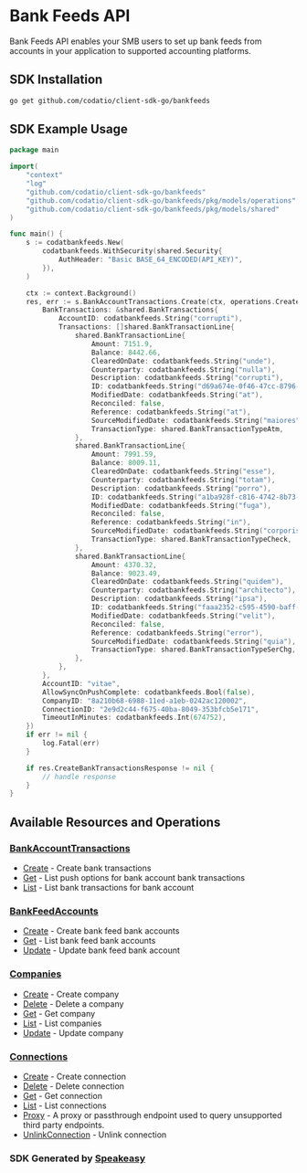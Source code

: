# Bank Feeds API

Bank Feeds API enables your SMB users to set up bank feeds from accounts in your application to supported accounting platforms.

<!-- Start SDK Installation -->
## SDK Installation

```bash
go get github.com/codatio/client-sdk-go/bankfeeds
```
<!-- End SDK Installation -->

## SDK Example Usage
<!-- Start SDK Example Usage -->
```go
package main

import(
	"context"
	"log"
	"github.com/codatio/client-sdk-go/bankfeeds"
	"github.com/codatio/client-sdk-go/bankfeeds/pkg/models/operations"
	"github.com/codatio/client-sdk-go/bankfeeds/pkg/models/shared"
)

func main() {
    s := codatbankfeeds.New(
        codatbankfeeds.WithSecurity(shared.Security{
            AuthHeader: "Basic BASE_64_ENCODED(API_KEY)",
        }),
    )

    ctx := context.Background()
    res, err := s.BankAccountTransactions.Create(ctx, operations.CreateBankTransactionsRequest{
        BankTransactions: &shared.BankTransactions{
            AccountID: codatbankfeeds.String("corrupti"),
            Transactions: []shared.BankTransactionLine{
                shared.BankTransactionLine{
                    Amount: 7151.9,
                    Balance: 8442.66,
                    ClearedOnDate: codatbankfeeds.String("unde"),
                    Counterparty: codatbankfeeds.String("nulla"),
                    Description: codatbankfeeds.String("corrupti"),
                    ID: codatbankfeeds.String("d69a674e-0f46-47cc-8796-ed151a05dfc2"),
                    ModifiedDate: codatbankfeeds.String("at"),
                    Reconciled: false,
                    Reference: codatbankfeeds.String("at"),
                    SourceModifiedDate: codatbankfeeds.String("maiores"),
                    TransactionType: shared.BankTransactionTypeAtm,
                },
                shared.BankTransactionLine{
                    Amount: 7991.59,
                    Balance: 8009.11,
                    ClearedOnDate: codatbankfeeds.String("esse"),
                    Counterparty: codatbankfeeds.String("totam"),
                    Description: codatbankfeeds.String("porro"),
                    ID: codatbankfeeds.String("a1ba928f-c816-4742-8b73-9205929396fe"),
                    ModifiedDate: codatbankfeeds.String("fuga"),
                    Reconciled: false,
                    Reference: codatbankfeeds.String("in"),
                    SourceModifiedDate: codatbankfeeds.String("corporis"),
                    TransactionType: shared.BankTransactionTypeCheck,
                },
                shared.BankTransactionLine{
                    Amount: 4370.32,
                    Balance: 9023.49,
                    ClearedOnDate: codatbankfeeds.String("quidem"),
                    Counterparty: codatbankfeeds.String("architecto"),
                    Description: codatbankfeeds.String("ipsa"),
                    ID: codatbankfeeds.String("faaa2352-c595-4590-baff-1a3a2fa94677"),
                    ModifiedDate: codatbankfeeds.String("velit"),
                    Reconciled: false,
                    Reference: codatbankfeeds.String("error"),
                    SourceModifiedDate: codatbankfeeds.String("quia"),
                    TransactionType: shared.BankTransactionTypeSerChg,
                },
            },
        },
        AccountID: "vitae",
        AllowSyncOnPushComplete: codatbankfeeds.Bool(false),
        CompanyID: "8a210b68-6988-11ed-a1eb-0242ac120002",
        ConnectionID: "2e9d2c44-f675-40ba-8049-353bfcb5e171",
        TimeoutInMinutes: codatbankfeeds.Int(674752),
    })
    if err != nil {
        log.Fatal(err)
    }

    if res.CreateBankTransactionsResponse != nil {
        // handle response
    }
}
```
<!-- End SDK Example Usage -->

<!-- Start SDK Available Operations -->
## Available Resources and Operations


### [BankAccountTransactions](docs/bankaccounttransactions/README.md)

* [Create](docs/bankaccounttransactions/README.md#create) - Create bank transactions
* [Get](docs/bankaccounttransactions/README.md#get) - List push options for bank account bank transactions
* [List](docs/bankaccounttransactions/README.md#list) - List bank transactions for bank account

### [BankFeedAccounts](docs/bankfeedaccounts/README.md)

* [Create](docs/bankfeedaccounts/README.md#create) - Create bank feed bank accounts
* [Get](docs/bankfeedaccounts/README.md#get) - List bank feed bank accounts
* [Update](docs/bankfeedaccounts/README.md#update) - Update bank feed bank account

### [Companies](docs/companies/README.md)

* [Create](docs/companies/README.md#create) - Create company
* [Delete](docs/companies/README.md#delete) - Delete a company
* [Get](docs/companies/README.md#get) - Get company
* [List](docs/companies/README.md#list) - List companies
* [Update](docs/companies/README.md#update) - Update company

### [Connections](docs/connections/README.md)

* [Create](docs/connections/README.md#create) - Create connection
* [Delete](docs/connections/README.md#delete) - Delete connection
* [Get](docs/connections/README.md#get) - Get connection
* [List](docs/connections/README.md#list) - List connections
* [Proxy](docs/connections/README.md#proxy) - A proxy or passthrough endpoint used to query unsupported third party endpoints.
* [UnlinkConnection](docs/connections/README.md#unlinkconnection) - Unlink connection
<!-- End SDK Available Operations -->

### SDK Generated by [Speakeasy](https://docs.speakeasyapi.dev/docs/using-speakeasy/client-sdks)
